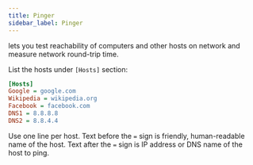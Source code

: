 ```yaml
---
title: Pinger
sidebar_label: Pinger
---
```


lets you test reachability of computers and other hosts on network and measure network round-trip time.

List the hosts under `[Hosts]` section:
```ini
[Hosts]
Google = google.com
Wikipedia = wikipedia.org
Facebook = facebook.com
DNS1 = 8.8.8.8
DNS2 = 8.8.4.4
```
Use one line per host.
Text before the `=` sign is friendly, human-readable name of the host.
Text after the `=` sign is IP address or DNS name of the host to ping.